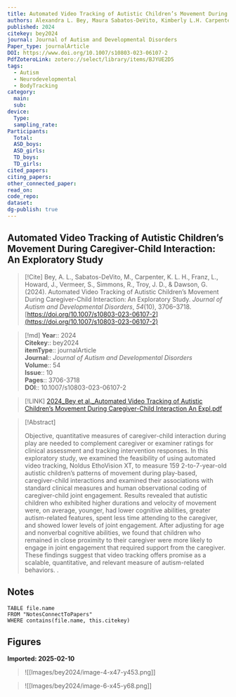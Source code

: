 ```yaml
---
title: Automated Video Tracking of Autistic Children’s Movement During Caregiver-Child Interaction An Exploratory Study
authors: Alexandra L. Bey, Maura Sabatos-DeVito, Kimberly L.H. Carpenter, Lauren Franz, Jill Howard, Saritha Vermeer, Ryan Simmons, Jesse D. Troy, Geraldine Dawson
published: 2024
citekey: bey2024
journal: Journal of Autism and Developmental Disorders
Paper_type: journalArticle
DOI: https://www.doi.org/10.1007/s10803-023-06107-2
PdfZoteroLink: zotero://select/library/items/BJYUE2D5
tags:
  - Autism
  - Neurodevelopmental
  - BodyTracking
category:
  main: 
  sub: 
device:
  Type: 
  sampling_rate: 
Participants:
  Total: 
  ASD_boys: 
  ASD_girls: 
  TD_boys: 
  TD_girls: 
cited_papers: 
citing_papers: 
other_connected_paper: 
read_on: 
code_repo: 
dataset: 
dg-publish: true
---
```


## Automated Video Tracking of Autistic Children’s Movement During Caregiver-Child Interaction: An Exploratory Study

> [!Cite]
> Bey, A. L., Sabatos-DeVito, M., Carpenter, K. L. H., Franz, L., Howard, J., Vermeer, S., Simmons, R., Troy, J. D., & Dawson, G. (2024). Automated Video Tracking of Autistic Children’s Movement During Caregiver-Child Interaction: An Exploratory Study. _Journal of Autism and Developmental Disorders_, _54_(10), 3706–3718. [https://doi.org/10.1007/s10803-023-06107-2](https://doi.org/10.1007/s10803-023-06107-2)


>[!md]
> **Year**:: 2024   
> **Citekey**:: bey2024  
> **itemType**:: journalArticle  
> **Journal**:: *Journal of Autism and Developmental Disorders*  
> **Volume**:: 54  
> **Issue**:: 10   
> **Pages**:: 3706-3718  
> **DOI**:: 10.1007/s10803-023-06107-2    

> [!LINK] 
> [2024_Bey et al._Automated Video Tracking of Autistic Children’s Movement During Caregiver-Child Interaction An Expl.pdf](zotero://select/library/items/QX3JDCTD)

> [!Abstract]
>
> Objective, quantitative measures of caregiver-child interaction during play are needed to complement caregiver or examiner ratings for clinical assessment and tracking intervention responses. In this exploratory study, we examined the feasibility of using automated video tracking, Noldus EthoVision XT, to measure 159 2-to-7-year-old autistic children’s patterns of movement during play-based, caregiver-child interactions and examined their associations with standard clinical measures and human observational coding of caregiver-child joint engagement. Results revealed that autistic children who exhibited higher durations and velocity of movement were, on average, younger, had lower cognitive abilities, greater autism-related features, spent less time attending to the caregiver, and showed lower levels of joint engagement. After adjusting for age and nonverbal cognitive abilities, we found that children who remained in close proximity to their caregiver were more likely to engage in joint engagement that required support from the caregiver. These findings suggest that video tracking offers promise as a scalable, quantitative, and relevant measure of autism-related behaviors.
>.
> 


## Notes

```dataview 
TABLE file.name 
FROM "NotesConnectToPapers" 
WHERE contains(file.name, this.citekey)
```


## Figures

**Imported: 2025-02-10**

> ![[Images/bey2024/image-4-x47-y453.png]]

> ![[Images/bey2024/image-6-x45-y68.png]]